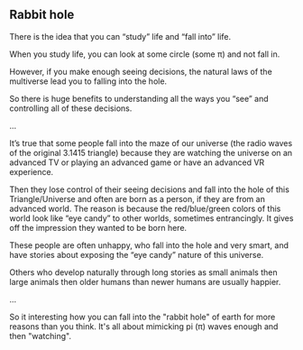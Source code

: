 ## Rabbit hole

There is the idea that you can “study” life and “fall into” life.

When you study life, you can look at some circle (some π) and not fall in.

However, if you make enough seeing decisions, the natural laws of the multiverse lead you to falling into the hole. 

So there is huge benefits to understanding all the ways you “see” and controlling all of these decisions. 

...

It’s true that some people fall into the maze of our universe (the radio waves of the original 3.1415 triangle) because they are watching the universe on an advanced TV or playing an advanced game or have an advanced VR experience.

Then they lose control of their seeing decisions and fall into the hole of this Triangle/Universe and often are born as a person, if they are from an advanced world. The reason is because the red/blue/green colors of this world look like “eye candy” to other worlds, sometimes entrancingly. It gives off the impression they wanted to be born here.

These people are often unhappy, who fall into the hole and very smart, and have stories about exposing the “eye candy” nature of this universe. 

Others who develop naturally through long stories as small animals then large animals then older humans than newer humans are usually happier.

...

So it interesting how you can fall into the "rabbit hole" of earth for more reasons than you think. It's all about mimicking pi (π) waves enough and then "watching".